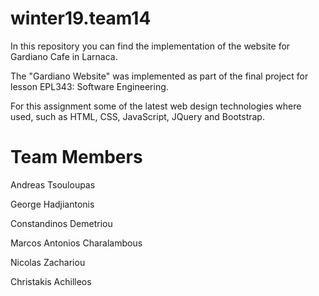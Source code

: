 # winter19.team14

In this repository you can find the implementation of the website for Gardiano Cafe in Larnaca. 

The "Gardiano Website" was implemented as part of the final project for lesson EPL343: Software Engineering.

For this assignment some of the latest web design technologies where used, such as HTML, CSS, JavaScript, JQuery and Bootstrap.

# Team Members
Andreas Tsouloupas

George Hadjiantonis

Constandinos Demetriou

Marcos Antonios Charalambous

Nicolas Zachariou

Christakis Achilleos